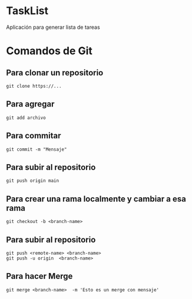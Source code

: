 # TaskList
Aplicación para generar lista de tareas

# Comandos de Git

##  Para clonar un repositorio

    git clone https://...

##  Para agregar

    git add archivo

##  Para commitar

    git commit -m "Mensaje"

##  Para subir al repositorio

    git push origin main

##  Para crear una rama localmente y cambiar a esa rama

    git checkout -b <branch-name> 

##  Para subir al repositorio

    git push <remote-name> <branch-name> 
    git push -u origin  <branch-name> 

## Para hacer Merge

    git merge <branch-name>  -m 'Esto es un merge con mensaje'
